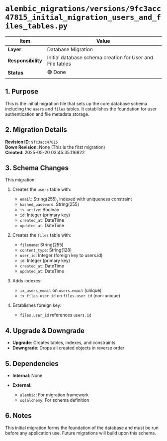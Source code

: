 # `alembic_migrations/versions/9fc3acc47815_initial_migration_users_and_files_tables.py`

| Item | Value |
|------|-------|
| **Layer** | Database Migration |
| **Responsibility** | Initial database schema creation for User and File tables |
| **Status** | 🟢 Done |

## 1. Purpose  
This is the initial migration file that sets up the core database schema including the `users` and `files` tables. It establishes the foundation for user authentication and file metadata storage.

## 2. Migration Details  

**Revision ID**: `9fc3acc47815`  
**Down Revision**: None (This is the first migration)  
**Created**: 2025-05-20 03:45:35.116822

## 3. Schema Changes  

This migration:

1. Creates the `users` table with:
   - `email`: String(255), indexed with uniqueness constraint
   - `hashed_password`: String(255)
   - `is_active`: Boolean
   - `id`: Integer (primary key)
   - `created_at`: DateTime
   - `updated_at`: DateTime

2. Creates the `files` table with:
   - `filename`: String(255)
   - `content_type`: String(128)
   - `user_id`: Integer (foreign key to users.id)
   - `id`: Integer (primary key)
   - `created_at`: DateTime
   - `updated_at`: DateTime

3. Adds indexes:
   - `ix_users_email` on `users.email` (unique)
   - `ix_files_user_id` on `files.user_id` (non-unique)

4. Establishes foreign key:
   - `files.user_id` references `users.id`

## 4. Upgrade & Downgrade  

- **Upgrade**: Creates tables, indexes, and constraints
- **Downgrade**: Drops all created objects in reverse order

## 5. Dependencies  

- **Internal**: None
  
- **External**:
  - `alembic`: For migration framework
  - `sqlalchemy`: For schema definition

## 6. Notes  
This initial migration forms the foundation of the database and must be run before any application use. Future migrations will build upon this schema.
